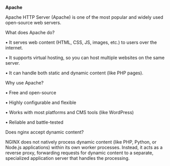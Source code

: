   **Apache**

Apache HTTP Server (Apache) is one of the most popular and widely used open-source web servers.

What does Apache do?

•	It serves web content (HTML, CSS, JS, images, etc.) to users over the internet.

•	It supports virtual hosting, so you can host multiple websites on the same server.

•	It can handle both static and dynamic content (like PHP pages).

Why use Apache?

•	Free and open-source

•	Highly configurable and flexible

•	Works with most platforms and CMS tools (like WordPress)

•	Reliable and battle-tested

Does nginx accept dynamic content?

  NGINX does not natively process dynamic content (like PHP, Python, or Node.js applications) within its own worker processes. Instead, it acts as a reverse proxy, forwarding requests for dynamic content to a separate, specialized application server that handles the processing.
